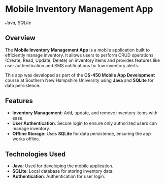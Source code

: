 # **Mobile Inventory Management App**  
*Java, SQLite*

## **Overview**
The **Mobile Inventory Management App** is a mobile application built to efficiently manage inventory. It allows users to perform CRUD operations (Create, Read, Update, Delete) on inventory items and provides features like user authentication and SMS notifications for low inventory alerts.

This app was developed as part of the **CS-450 Mobile App Development** course at Southern New Hampshire University using **Java** and **SQLite** for data persistence.

## **Features**
- **Inventory Management**: Add, update, and remove inventory items with ease.
- **User Authentication**: Secure login to ensure only authorized users can manage inventory.
- **Offline Storage**: Uses **SQLite** for data persistence, ensuring the app works offline.

## **Technologies Used**
- **Java**: Used for developing the mobile application.
- **SQLite**: Local database for storing inventory data.
- **Authentication**:  Authentication for user login.
